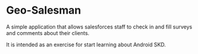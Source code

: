 Geo-Salesman
============

A simple application that allows salesforces staff to check in and fill surveys and comments about their clients.

It is intended as an exercise for start learning about Android SKD.